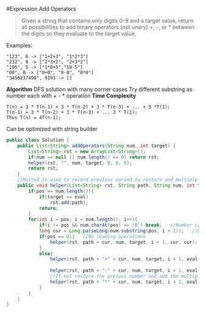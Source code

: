 #Expression Add Operators
>Given a string that contains only digits 0-9 and a target value, return all possibilities to add binary operators (not unary) +, -, or * between the digits so they evaluate to the target value.

Examples: 
```
"123", 6 -> ["1+2+3", "1*2*3"] 
"232", 8 -> ["2*3+2", "2+3*2"]
"105", 5 -> ["1*0+5","10-5"]
"00", 0 -> ["0+0", "0-0", "0*0"]
"3456237490", 9191 -> []
```
**Algorithm**
DFS solution with many corner cases
Try different substring as number each with + - * operation
**Time Complexity**
```
T(n) = 3 * T(n-1) + 3 * T(n-2) + 3 * T(n-3) + ... + 3 *T(1);
T(n-1) = 3 * T(n-2) + 3 * T(n-3) + ... 3 * T(1);
Thus T(n) = 4T(n-1);
```
Can be optimized with string builder
```java
public class Solution {
    public List<String> addOperators(String num, int target) {
        List<String> rst = new ArrayList<String>();
        if(num == null || num.length() == 0) return rst;
        helper(rst, "", num, target, 0, 0, 0);
        return rst;
    }
    //Multed is used to record previous oprand to restore and multiply if *
    public void helper(List<String> rst, String path, String num, int target, int pos, long eval, long multed){
        if(pos == num.length()){
            if(target == eval)
                rst.add(path);
            return;
        }
        for(int i = pos; i < num.length(); i++){
            if(i != pos && num.charAt(pos) == '0') break;   //Number cannot start at zero
            long cur = Long.parseLong(num.substring(pos, i + 1));   //Use long to avoid overflow
            if(pos == 0){   //No leading operations
                helper(rst, path + cur, num, target, i + 1, cur, cur);
            }
            else{
                helper(rst, path + "+" + cur, num, target, i + 1, eval + cur , cur);
                
                helper(rst, path + "-" + cur, num, target, i + 1, eval - cur, -cur);
                //If mul restore the preious number and add the multiply result
                helper(rst, path + "*" + cur, num, target, i + 1, eval - multed + multed * cur, multed * cur );
            }
        }
    }
}
```
